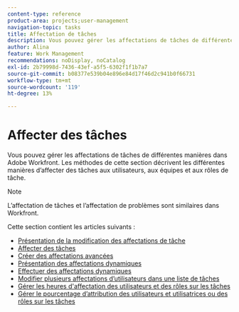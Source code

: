 ```yaml
---
content-type: reference
product-area: projects;user-management
navigation-topic: tasks
title: Affectation de tâches
description: Vous pouvez gérer les affectations de tâches de différentes manières dans Adobe Workfront. Les méthodes de cette section décrivent les différentes manières d’affecter des tâches aux utilisateurs, aux équipes et aux rôles de tâche.
author: Alina
feature: Work Management
recommendations: noDisplay, noCatalog
exl-id: 2b79998d-7436-43ef-a5f5-6302f1f1b7a7
source-git-commit: b08377e539b04e896e84d17f46d2c941b0f66731
workflow-type: tm+mt
source-wordcount: '119'
ht-degree: 13%

---
```


# Affecter des tâches

Vous pouvez gérer les affectations de tâches de différentes manières dans Adobe Workfront. Les méthodes de cette section décrivent les différentes manières d’affecter des tâches aux utilisateurs, aux équipes et aux rôles de tâche.

>[!NOTE]
>
>L’affectation de tâches et l’affectation de problèmes sont similaires dans Workfront.

Cette section contient les articles suivants :

* [Présentation de la modification des affectations de tâche](../../../manage-work/tasks/assign-tasks/modify-task-assignments-overview.md)
* [Affecter des tâches](../../../manage-work/tasks/assign-tasks/assign-tasks.md)
* [Créer des affectations avancées](../../../manage-work/tasks/assign-tasks/create-advanced-assignments.md)
* [Présentation des affectations dynamiques](../../../manage-work/tasks/assign-tasks/smart-assignments.md)
* [Effectuer des affectations dynamiques](../../../manage-work/tasks/assign-tasks/make-smart-assignments.md)
* [Modifier plusieurs affectations d’utilisateurs dans une liste de tâches](../../../manage-work/tasks/assign-tasks/modify-multiple-assignments-in-task-list.md)
* [Gérer les heures d&#39;affectation des utilisateurs et des rôles sur les tâches](../../../manage-work/tasks/assign-tasks/manage-allocation-hours-on-tasks.md)
* [Gérer le pourcentage d’attribution des utilisateurs et utilisatrices ou des rôles sur les tâches](../../../manage-work/tasks/assign-tasks/manage-allocation-percentage-on-tasks.md)
